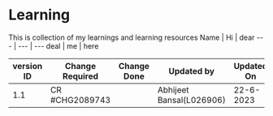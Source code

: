 # Learning
This is collection of my learnings and  learning resources 
Name | Hi | dear
--- | --- | --- 
deal | me | here


version ID | Change Required | Change Done | Updated by | Updated On
---|---|---|---|---
1.1 |CR #CHG2089743 | |Abhijeet Bansal(L026906) | 22-6-2023
